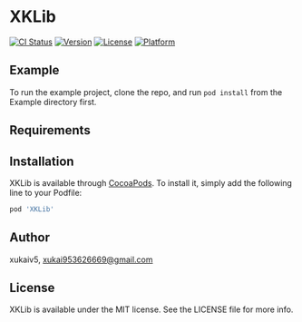 # XKLib

[![CI Status](https://img.shields.io/travis/xukaiv5/XKLib.svg?style=flat)](https://travis-ci.org/xukaiv5/XKLib)
[![Version](https://img.shields.io/cocoapods/v/XKLib.svg?style=flat)](https://cocoapods.org/pods/XKLib)
[![License](https://img.shields.io/cocoapods/l/XKLib.svg?style=flat)](https://cocoapods.org/pods/XKLib)
[![Platform](https://img.shields.io/cocoapods/p/XKLib.svg?style=flat)](https://cocoapods.org/pods/XKLib)

## Example

To run the example project, clone the repo, and run `pod install` from the Example directory first.

## Requirements

## Installation

XKLib is available through [CocoaPods](https://cocoapods.org). To install
it, simply add the following line to your Podfile:

```ruby
pod 'XKLib'
```

## Author

xukaiv5, xukai953626669@gmail.com

## License

XKLib is available under the MIT license. See the LICENSE file for more info.
